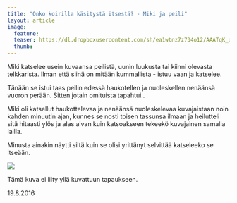 ```yaml
---
title: "Onko koirilla käsitystä itsestä? - Miki ja peili"
layout: article
image:
  feature:
  teaser: https://dl.dropboxusercontent.com/sh/ea1wtnz7z734o12/AAATqK_dCx6_yIMt5B326OQwa/blogi/IMG_20160726_101217-245px.jpg
  thumb:
---
```


Miki katselee usein kuvaansa peilistä, uunin luukusta tai kiinni olevasta telkkarista. Ilman että siinä on mitään kummallista - istuu vaan ja katselee.

Tänään se istui taas peilin edessä haukotellen ja nuoleskellen nenäänsä vuoron perään. Sitten jotain omituista tapahtui..

Miki oli katsellut haukottelevaa ja nenäänsä nuoleskelevaa kuvajaistaan noin kahden minuutin ajan, kunnes se nosti toisen tassunsa ilmaan ja heilutteli sitä hitaasti ylös ja alas aivan kuin katsoakseen tekeekö kuvajainen samalla lailla.

Minusta ainakin näytti siltä kuin se olisi yrittänyt selvittää katseleeko se itseään.

[![](https://dl.dropboxusercontent.com/sh/ea1wtnz7z734o12/AAB_Rmt_mX3CDYEIhgb3AuuSa/blogi/IMG_20160726_101217-800px.jpg)](https://dl.dropboxusercontent.com/sh/ea1wtnz7z734o12/AACuKFxAIIkf5uM5E6g1zpjfa/blogi/IMG_20160726_101217.jpg)

Tämä kuva ei liity yllä kuvattuun tapaukseen.

19.8.2016
